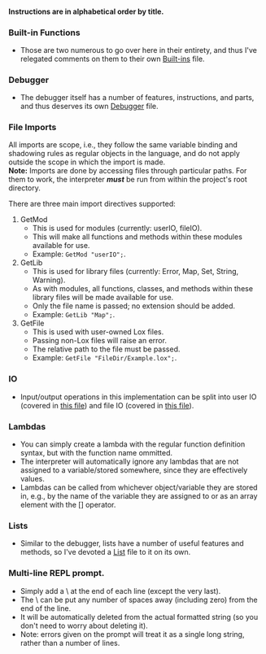 #### Instructions are in alphabetical order by title.

### Built-in Functions
* Those are two numerous to go over here in their entirety, and thus I've relegated comments on them to their own [Built-ins](./Built-ins.md) file.

### Debugger
* The debugger itself has a number of features, instructions, and parts, and thus deserves its own [Debugger](./Debugger.md) file.

### File Imports
All imports are scope, i.e., they follow the same variable binding and shadowing rules as regular objects in the language, and do not apply outside the scope in which the import is made.\
**Note:** Imports are done by accessing files through particular paths. For them to work, the interpreter ***must*** be run from within the project's root directory.

There are three main import directives supported:
1. GetMod
    * This is used for modules (currently: userIO, fileIO).
    * This will make all functions and methods within these modules available for use.
    * Example: ```GetMod "userIO";```.
2. GetLib
    * This is used for library files (currently: Error, Map, Set, String, Warning).
    * As with modules, all functions, classes, and methods within these library files will be made available for use.
    * Only the file name is passed; no extension should be added.
    * Example: ```GetLib "Map";```.
3. GetFile
    * This is used with user-owned Lox files.
    * Passing non-Lox files will raise an error.
    * The relative path to the file must be passed.
    * Example: ```GetFile "FileDir/Example.lox";```.

### IO
* Input/output operations in this implementation can be split into user IO (covered in [this file](./userIO.md)) and file IO (covered in [this file](./fileIO.md)).

### Lambdas
* You can simply create a lambda with the regular function definition syntax, but with the function name ommitted.
* The interpreter will automatically ignore any lambdas that are not assigned to a variable/stored somewhere, since they are effectively values.
* Lambdas can be called from whichever object/variable they are stored in, e.g., by the name of the variable they are assigned to or as an array element with the [] operator.

### Lists
* Similar to the debugger, lists have a number of useful features and methods, so I've devoted a [List](./List.md) file to it on its own.

### Multi-line REPL prompt.
* Simply add a \ at the end of each line (except the very last).
* The \ can be put any number of spaces away (including zero) from the end of the line.
* It will be automatically deleted from the actual formatted string (so you don't need to worry about deleting it).
* Note: errors given on the prompt will treat it as a single long string, rather than a number of lines.